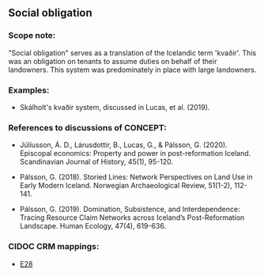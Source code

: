 ## Social obligation

###  Scope note:

"Social obligation" serves as a translation of the Icelandic term 'kvaðir'. This was an obligation on tenants to assume duties on behalf of their landowners. This system was predominately in place with large landowners.

### Examples:

* Skálholt's kvaðir system, discussed in Lucas, et al. (2019).

### References to discussions of CONCEPT:

* Júlíusson, Á. D., Lárusdottir, B., Lucas, G., & Pálsson, G. (2020). Episcopal economics: Property and power in post-reformation Iceland. Scandinavian Journal of History, 45(1), 95-120.

* Pálsson, G. (2018). Storied Lines: Network Perspectives on Land Use in Early Modern Iceland. Norwegian Archaeological Review, 51(1-2), 112-141.

* Pálsson, G. (2019). Domination, Subsistence, and Interdependence: Tracing Resource Claim Networks across Iceland’s Post-Reformation Landscape. Human Ecology, 47(4), 619-636.

### CIDOC CRM mappings:

* [E28](http://www.cidoc-crm.org/entity/e28-conceptual-object/version-6.2)
